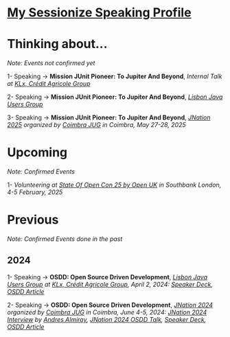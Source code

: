 # [My Sessionize Speaking Profile](https://sessionize.com/fanon-jupkwo)

# Thinking about...
_Note: Events not confirmed yet_

1-  Speaking -> **Mission JUnit Pioneer: To Jupiter And Beyond**,  _Internal Talk at [KLx, Crédit Agricole Group](https://www.klx.pt/)_

2-  Speaking -> **Mission JUnit Pioneer: To Jupiter And Beyond**,  _[Lisbon Java Users Group](https://www.linkedin.com/company/lisbon-jug)_

3-  Speaking -> **Mission JUnit Pioneer: To Jupiter And Beyond**,  _[JNation 2025](https://jnation.pt/) organized by [Coimbra JUG](https://www.meetup.com/Coimbra-JUG/) in Coimbra, May 27-28, 2025_

# Upcoming
_Note: Confirmed Events_

1- _Volunteering at [State Of Open Con 25 by Open UK](https://stateofopencon.com/) in Southbank London, 4-5 February, 2025_

# Previous
_Note: Confirmed Events done in the past_

## 2024

1-  Speaking -> **OSDD: Open Source Driven Development**,  _[Lisbon Java Users Group](https://www.meetup.com/fr-FR/lisbon-jug/events/299711843) at [KLx, Crédit Agricole Group](https://www.klx.pt/), April 2, 2024: [Speaker Deck](https://speakerdeck.com/fanjups/open-source-driven-development), [OSDD Article](https://blog.osscameroon.com/posts/open-source-driven-development)_

2-  Speaking -> **OSDD: Open Source Driven Development**,  _[JNation 2024](https://2024.jnation.pt/) organized by [Coimbra JUG](https://www.meetup.com/Coimbra-JUG/) in Coimbra, June 4-5, 2024: [JNation 2024 Interview](https://youtu.be/w5fMb3G0JJc) by [Andres Almiray](https://github.com/aalmiray), [JNation 2024 OSDD Talk](https://youtu.be/-VyZsxe5HJ0), [Speaker Deck](https://speakerdeck.com/fanjups/open-source-driven-development-jnation), [OSDD Article](https://blog.osscameroon.com/posts/open-source-driven-development)_
